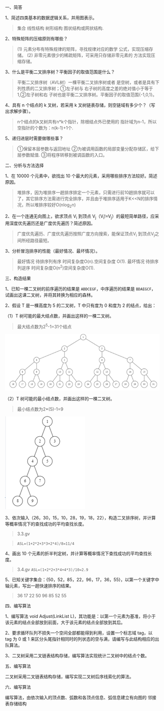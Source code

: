 一、简答

1、简述四类基本的数据逻辑关系，并用图表示。

> 集合 线性结构 树形结构 图状结构或网状结构.

2、特殊矩阵的压缩原则有哪些？

>(1) 元素分布有特殊规律的矩阵，寻找规律对应的数学
>公式，实现压缩存储。
>(2) 非零元素很少的稀疏矩阵，可采用只存储非零元素的
>方法实现压缩存储。

3、什么是平衡二叉排序树？平衡因子的取值范围是什么？

>平衡二又排序树（AVL树）一棵平衡二叉排序树或者
>是空树，或者是具有下列性质的二又排序树；①左子树与
>右子树的高度之差的绝对值小于等于1,②左子树和右
>子树也是平衡二又排序树。平衡因子的取值范围{-1,0,1}。

4、具有 n 个结点的 k 叉树，若采用 k 叉树链表存储，则空链域有多少个？（写
出求解步骤）。

> n个结点的k叉树共有n*k个指针，除根结点外已使用的
> 指针域为n-1，所以空指针的个数为：n(k-1)+1个.

5、递归进层时需要做哪些事？

>①保留本层参数与返回地址
>②为被调用函数的局部变量分配存储区，给下层参数赋值.
>③将程序转移到被调函数的入口。

二、分析与方法选择

1、在 10000 个元素中，欲找出 10 个最大的元素，采用哪些排序方法较好。简述
原因。

> 堆排序，因为堆排序一趟排序排定一个元素，只需进行前10趟排序就可以了，其它排序方法需进行完全排序，并且由于堆排序适用于K<<N的排序情况，所以堆排序较好O(nlog<sub>2</sub>n)

2、在一个连通无向图上，欲求顶点 V<sub>i</sub> 到顶点 V<sub>j</sub>（V<sub>i</sub>!=V<sub>j</sub>）的最短简单路径，应采用深度优先遍历还是广度优先遍历？简述原因。

> 广度优先遍历、广度优先遍历按照广度方向搜索，能保证顶点V<sub>i</sub> 到顶点V<sub>j</sub>之间所经路径最短。

3、分析冒泡排序的性能（最好情况、最坏情况）。

>最好情况 待排序列有序 时间复杂度O(n).空间复杂度 O(1).
>最坏情况 待排序列逆序 时间复杂度O(n<sup>2</sup>)空间复杂度O(1).

三、构造结果

1、已知一棵二叉树的前序遍历的结果是 `ABDCEGF`，中序遍历的结果是
`BDAEGCF`，试画出这课二叉树，并将其转换为相应的森林。

2、假设 T 是一棵高度为 5 的二叉树，T 中只有度为 0 和度为 2 的结点，给出：

（1）T 树可能的最大结点数，并画出这样的一棵二叉树。
>最大结点数为2<sup>5</sup>-1=31个结点 

![tree1](tree1.png)

（2）T 树可能的最小结点数，并画出这样的一棵二叉树。
>最小结点数为2*(5)-1=9

![tree2](tree2.png)

3、依次输入（26，30，15，10，28，19，18，22），构造二叉排序树，并计算
等概率情况下的查找成功的平均查找长度。

>3.3.gv

>`ASL=(1+2*2+3*3+2*4)/8=11/4`

4、画出 10 个元素的折半判定树，并计算等概率情况下查找成功的平均查找长
度。

>3.4.gv
>`ASL=(1+2*2+3*4+4*3)/10=2.9`

5、已知关键字集合：{50，52，85，22，96，17，36，55}，以第一个关键字中
轴元素，写出一趟快速排序的结果。

> 36  17 22 50 96 85 52 55

四、编写算法

1、编写算法 void Adjust(LinkList L)，其功能是：以第一个元素为基准，将小于该元素的结点全部放到前面，大于该元素的结点全部放到其后。

2、要求循环队列不损失一个空间全部都能得到利用，设置一个标志域 tag，以
tag 为 0 或 1 来区分头尾指针相同时的列状态的空与满，请编写与此结构相应的出队算法。

3、二叉树采用二叉链表结构存储，编写算法实现统计二叉树中的结点个数。

五、编写算法

二叉树采用二叉链表结构存储，编写实现二叉树后序线索化的算法。

六、编写算法

编写算法，由依次输入的顶点数、弧数和各顶点信息、弧信息建立有向图的
邻接表存储结构